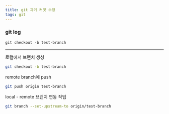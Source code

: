 ```yaml
---
title: git 과거 커밋 수정
tags: git
---
```


### git log

```git checkout -b test-branch```

<!--more-->

---

로컬에서 브랜치 생성
```sh
git checkout -b test-branch
```


remote branch에 push
```sh
git push origin test-branch
```


local - remote 브랜치 연동 작업
```sh
git branch --set-upstream-to origin/test-branch
```
